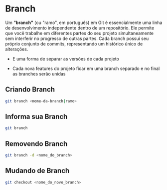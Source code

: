 # Branch

Um **"branch"** (ou "ramo", em português) em Git é essencialmente uma linha de desenvolvimento independente dentro de um repositório. Ele permite que você trabalhe em diferentes partes do seu projeto simultaneamente sem interferir no progresso de outras partes. Cada branch possui seu próprio conjunto de commits, representando um histórico único de alterações.

* E uma forma de separar as versões de cada projeto

* Cada nova features do projeto ficar em uma branch separado e no final as branches serão unidas



## Criando Branch

```bash
git branch <nome-da-branch|ramo>
```

## Informa sua Branch

```bash
git branch
```

## Removendo Branch

```bash
git branch -d <nome_do_branch>
```

## Mudando de Branch

```bash
git checkout <nome_do_novo_branch>
```

## 


